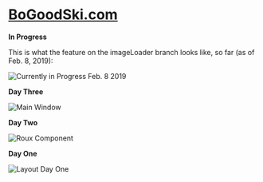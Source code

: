 
# [BoGoodSki.com](http://bogoodski.com "BoGoodSki.com")



**In Progress** 

<p>This is what the feature on the imageLoader branch looks like, so far (as of Feb. 8, 2019):</p>


![Currently in Progress Feb. 8 2019](http://g.recordit.co/PFLFl6WB7h.gif "Feature in Progress")





**Day Three**


![Main Window](https://media.giphy.com/media/5hd957SElM6qRMYrUC/giphy.gif  "Resume Component Soon")


**Day Two** 


![Roux Component](https://media.giphy.com/media/t5YniwfzGllDAiFuL4/giphy.gif "Roux Component")



**Day One**

![Layout Day One](https://media.giphy.com/media/1fgkWNXzRELdUOW6oG/giphy.gif "Layout - Day One")
